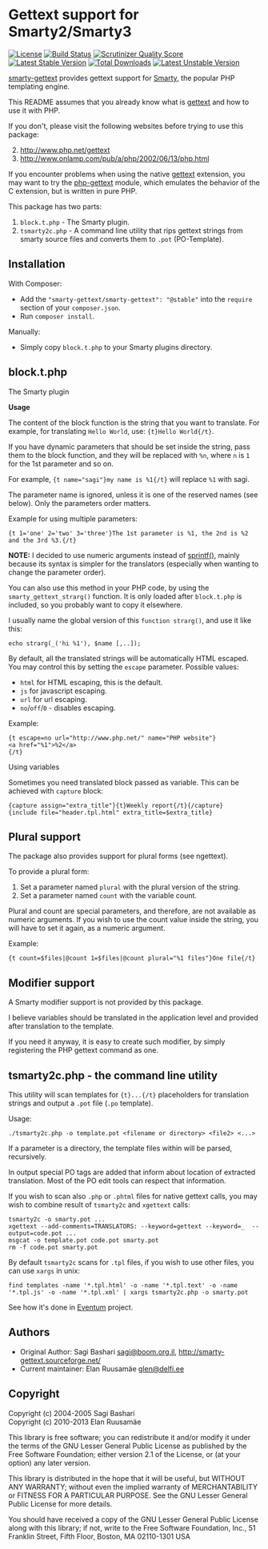 **Gettext support for Smarty2/Smarty3**
=======================================

[![License](https://poser.pugx.org/smarty-gettext/smarty-gettext/license.png)](https://packagist.org/packages/smarty-gettext/smarty-gettext)
[![Build Status](https://travis-ci.org/smarty-gettext/smarty-gettext.png?branch=master)](http://travis-ci.org/smarty-gettext/smarty-gettext)
[![Scrutinizer Quality Score](https://scrutinizer-ci.com/g/smarty-gettext/smarty-gettext/badges/quality-score.png?s=bd7a2c6199136bdf056ceb095d93602cc28d5d73)](https://scrutinizer-ci.com/g/smarty-gettext/smarty-gettext/)
[![Latest Stable Version](https://poser.pugx.org/smarty-gettext/smarty-gettext/v/stable.png)](https://packagist.org/packages/smarty-gettext/smarty-gettext)
[![Total Downloads](https://poser.pugx.org/smarty-gettext/smarty-gettext/downloads.png)](https://packagist.org/packages/smarty-gettext/smarty-gettext)
[![Latest Unstable Version](https://poser.pugx.org/smarty-gettext/smarty-gettext/v/unstable.png)](https://packagist.org/packages/smarty-gettext/smarty-gettext) 

[smarty-gettext][1] provides gettext support for [Smarty][2],
the popular PHP templating engine.

This README assumes that you already know what is [gettext][3] and how to
use it with PHP.

If you don't, please visit the following websites before trying to
use this package:

 2. http://www.php.net/gettext
 3. http://www.onlamp.com/pub/a/php/2002/06/13/php.html

If you encounter problems when using the native [gettext][4] extension,
you may want to try the [php-gettext][5] module, which emulates the behavior
of the C extension, but is written in pure PHP.

This package has two parts:

  1. `block.t.php`   - The Smarty plugin.
  2. `tsmarty2c.php` - A command line utility that rips gettext strings
                     from smarty source files and converts them to `.pot` (PO-Template).

**Installation**
----------------

With Composer:

- Add the `"smarty-gettext/smarty-gettext": "@stable"` into the `require` section of your `composer.json`.
- Run `composer install`.

Manually:

- Simply copy `block.t.php` to your Smarty plugins directory.


**block.t.php**
---------------

The Smarty plugin


**Usage**

The content of the block function is the string that you want to translate.
For example, for translating `Hello World`, use: `{t}Hello World{/t}`.

If you have dynamic parameters that should be set inside the string,
pass them to the block function, and they will be replaced with `%n`,
where `n` is `1` for the 1st parameter and so on.

For example, `{t name="sagi"}my name is %1{/t}` will replace `%1` with sagi.

The parameter name is ignored, unless it is one of the reserved
names (see below). Only the parameters order matters.

Example for using multiple parameters:

    {t 1='one' 2='two' 3='three'}The 1st parameter is %1, the 2nd is %2 and the 3rd %3.{/t}

**NOTE:** I decided to use numeric arguments instead of [sprintf()][6],
mainly because its syntax is simpler for the translators
(especially when wanting to change the parameter order).

You can also use this method in your PHP code, by using the
`smarty_gettext_strarg()` function. It is only loaded after `block.t.php` is
included, so you probably want to copy it elsewhere.

I usually name the global version of this `function strarg()`, and use it like this:

    echo strarg(_('hi %1'), $name [,..]);

By default, all the translated strings will be automatically HTML escaped.
You may control this by setting the `escape` parameter. Possible values:

  - `html` for HTML escaping, this is the default.
  - `js` for javascript escaping.
  - `url` for url escaping.
  - `no`/`off`/`0` - disables escaping.

Example:

    {t escape=no url="http://www.php.net/" name="PHP website"}
    <a href="%1">%2</a>
    {/t}

Using variables

Sometimes you need translated block passed as variable. This can be achieved with `capture` block:

    {capture assign="extra_title"}{t}Weekly report{/t}{/capture}
    {include file="header.tpl.html" extra_title=$extra_title}


Plural support
--------------

The package also provides support for plural forms (see ngettext).

To provide a plural form:

  1. Set a parameter named `plural` with the plural version of the string.
  2. Set a parameter named `count` with the variable count.

Plural and count are special parameters, and therefore, are not available
as numeric arguments. If you wish to use the count value inside the string,
you will have to set it again, as a numeric argument.

Example:

    {t count=$files|@count 1=$files|@count plural="%1 files"}One file{/t}

Modifier support
----------------

A Smarty modifier support is not provided by this package.

I believe variables should be translated in the application level
and provided after translation to the template.

If you need it anyway, it is easy to create such modifier, by simply
registering the PHP gettext command as one.

**tsmarty2c.php - the command line utility**
--------------------------------------------

This utility will scan templates for `{t}...{/t}` placeholders for translation strings
and output a `.pot` file (`.po` template).

Usage:

    ./tsmarty2c.php -o template.pot <filename or directory> <file2> <...>

If a parameter is a directory, the template files within will
be parsed, recursively.

In output special PO tags are added that inform about location of extracted translation. Most of the PO edit tools can respect that information.

If you wish to scan also `.php` or `.phtml` files for native gettext calls, you may wish to combine result of `tsmarty2c` and `xgettext` calls:

```
tsmarty2c -o smarty.pot ...
xgettext --add-comments=TRANSLATORS: --keyword=gettext --keyword=_  --output=code.pot ...
msgcat -o template.pot code.pot smarty.pot
rm -f code.pot smarty.pot
```

By default `tsmarty2c` scans for `.tpl` files, if you wish to use other files, you can use `xargs` in unix:

```
find templates -name '*.tpl.html' -o -name '*.tpl.text' -o -name '*.tpl.js' -o -name '*.tpl.xml' | xargs tsmarty2c.php -o smarty.pot
```

See how it's done in [Eventum](https://github.com/eventum/eventum/blob/master/localization/Makefile) project.

**Authors**
-----------

 - Original Author: Sagi Bashari <sagi@boom.org.il>, http://smarty-gettext.sourceforge.net/
 - Current maintainer: Elan Ruusamäe <glen@delfi.ee>

**Copyright**
-------------

Copyright (c) 2004-2005 Sagi Bashari <br>
Copyright (c) 2010-2013 Elan Ruusamäe

This library is free software; you can redistribute it and/or
modify it under the terms of the GNU Lesser General Public
License as published by the Free Software Foundation; either
version 2.1 of the License, or (at your option) any later version.

This library is distributed in the hope that it will be useful,
but WITHOUT ANY WARRANTY; without even the implied warranty of
MERCHANTABILITY or FITNESS FOR A PARTICULAR PURPOSE.  See the GNU
Lesser General Public License for more details.

You should have received a copy of the GNU Lesser General Public
License along with this library; if not, write to the Free Software
Foundation, Inc., 51 Franklin Street, Fifth Floor, Boston, MA  02110-1301  USA

  [1]: https://github.com/smarty-gettext/smarty-gettext
  [2]: http://www.smarty.net/
  [3]: https://www.gnu.org/software/gettext/
  [4]: http://php.net/manual/en/book.gettext.php
  [5]: https://launchpad.net/php-gettext/
  [6]: http://php.net/manual/en/function.sprintf.php
